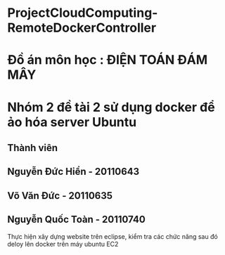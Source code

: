 # ProjectCloudComputing-RemoteDockerController
# Đồ án môn học : ĐIỆN TOÁN ĐÁM MÂY
# Nhóm 2 đề tài 2 sử dụng docker để ảo hóa server Ubuntu

Thành viên
--------------------------
Nguyễn Đức Hiển - 20110643
--------------------------
Võ Văn Đức      - 20110635
--------------------------
Nguyễn Quốc Toàn - 20110740
--------------------------
Thực hiện xây dựng website trên eclipse, kiểm tra các chức năng sau đó deloy lên docker trên máy ubuntu EC2
